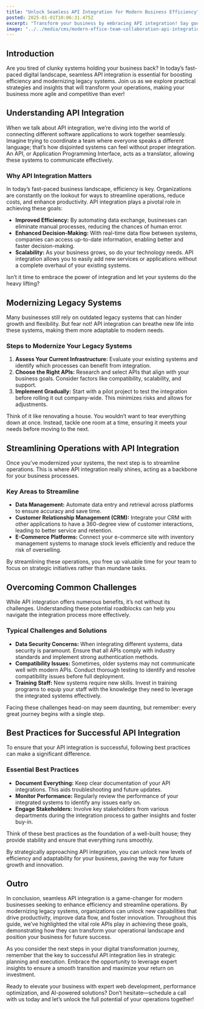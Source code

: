 ```yaml
---
title: "Unlock Seamless API Integration for Modern Business Efficiency"
posted: 2025-01-01T10:06:31.475Z
excerpt: "Transform your business by embracing API integration! Say goodbye to outdated systems and hello to seamless operations that boost efficiency and drive growth. Are you ready to modernize?"
image: "../../media/cms/modern-office-team-collaboration-api-integration.png"
---
```


## Introduction
Are you tired of clunky systems holding your business back? In today’s fast-paced digital landscape, seamless API integration is essential for boosting efficiency and modernizing legacy systems. Join us as we explore practical strategies and insights that will transform your operations, making your business more agile and competitive than ever!

## Understanding API Integration
When we talk about API integration, we’re diving into the world of connecting different software applications to work together seamlessly. Imagine trying to coordinate a team where everyone speaks a different language; that’s how disjointed systems can feel without proper integration. An API, or Application Programming Interface, acts as a translator, allowing these systems to communicate effectively.

### Why API Integration Matters
In today’s fast-paced business landscape, efficiency is key. Organizations are constantly on the lookout for ways to streamline operations, reduce costs, and enhance productivity. API integration plays a pivotal role in achieving these goals:

- **Improved Efficiency:** By automating data exchange, businesses can eliminate manual processes, reducing the chances of human error.
- **Enhanced Decision-Making:** With real-time data flow between systems, companies can access up-to-date information, enabling better and faster decision-making.
- **Scalability:** As your business grows, so do your technology needs. API integration allows you to easily add new services or applications without a complete overhaul of your existing systems.

Isn’t it time to embrace the power of integration and let your systems do the heavy lifting?

## Modernizing Legacy Systems
Many businesses still rely on outdated legacy systems that can hinder growth and flexibility. But fear not! API integration can breathe new life into these systems, making them more adaptable to modern needs.

### Steps to Modernize Your Legacy Systems
1. **Assess Your Current Infrastructure:** Evaluate your existing systems and identify which processes can benefit from integration.
2. **Choose the Right APIs:** Research and select APIs that align with your business goals. Consider factors like compatibility, scalability, and support.
3. **Implement Gradually:** Start with a pilot project to test the integration before rolling it out company-wide. This minimizes risks and allows for adjustments.

Think of it like renovating a house. You wouldn’t want to tear everything down at once. Instead, tackle one room at a time, ensuring it meets your needs before moving to the next.  

## Streamlining Operations with API Integration
Once you’ve modernized your systems, the next step is to streamline operations. This is where API integration really shines, acting as a backbone for your business processes.

### Key Areas to Streamline
- **Data Management:** Automate data entry and retrieval across platforms to ensure accuracy and save time.
- **Customer Relationship Management (CRM):** Integrate your CRM with other applications to have a 360-degree view of customer interactions, leading to better service and retention.
- **E-Commerce Platforms:** Connect your e-commerce site with inventory management systems to manage stock levels efficiently and reduce the risk of overselling.

By streamlining these operations, you free up valuable time for your team to focus on strategic initiatives rather than mundane tasks. 

## Overcoming Common Challenges
While API integration offers numerous benefits, it’s not without its challenges. Understanding these potential roadblocks can help you navigate the integration process more effectively.

### Typical Challenges and Solutions
- **Data Security Concerns:** When integrating different systems, data security is paramount. Ensure that all APIs comply with industry standards and implement strong authentication methods.
- **Compatibility Issues:** Sometimes, older systems may not communicate well with modern APIs. Conduct thorough testing to identify and resolve compatibility issues before full deployment.
- **Training Staff:** New systems require new skills. Invest in training programs to equip your staff with the knowledge they need to leverage the integrated systems effectively.

Facing these challenges head-on may seem daunting, but remember: every great journey begins with a single step. 

## Best Practices for Successful API Integration
To ensure that your API integration is successful, following best practices can make a significant difference.

### Essential Best Practices
- **Document Everything:** Keep clear documentation of your API integrations. This aids troubleshooting and future updates.
- **Monitor Performance:** Regularly review the performance of your integrated systems to identify any issues early on.
- **Engage Stakeholders:** Involve key stakeholders from various departments during the integration process to gather insights and foster buy-in.

Think of these best practices as the foundation of a well-built house; they provide stability and ensure that everything runs smoothly. 

By strategically approaching API integration, you can unlock new levels of efficiency and adaptability for your business, paving the way for future growth and innovation. 

## Outro
In conclusion, seamless API integration is a game-changer for modern businesses seeking to enhance efficiency and streamline operations. By modernizing legacy systems, organizations can unlock new capabilities that drive productivity, improve data flow, and foster innovation. Throughout this guide, we’ve highlighted the vital role APIs play in achieving these goals, demonstrating how they can transform your operational landscape and position your business for future success.

As you consider the next steps in your digital transformation journey, remember that the key to successful API integration lies in strategic planning and execution. Embrace the opportunity to leverage expert insights to ensure a smooth transition and maximize your return on investment.

Ready to elevate your business with expert web development, performance optimization, and AI-powered solutions? Don’t hesitate—schedule a call with us today and let’s unlock the full potential of your operations together!